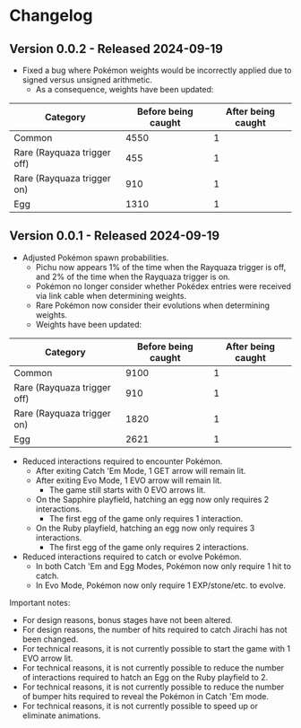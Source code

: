 # Changelog

## Version 0.0.2 - Released 2024-09-19

* Fixed a bug where Pokémon weights would be incorrectly applied due to signed versus unsigned arithmetic.
	* As a consequence, weights have been updated:

| Category | Before being caught | After being caught |
|---|---|---|
| Common | 4550 | 1 |
| Rare (Rayquaza trigger off) | 455 | 1 |
| Rare (Rayquaza trigger on) | 910 | 1 |
| Egg | 1310 | 1 |

## Version 0.0.1 - Released 2024-09-19

* Adjusted Pokémon spawn probabilities.
	* Pichu now appears 1% of the time when the Rayquaza trigger is off, and 2% of the time when the Rayquaza trigger is on.
	* Pokémon no longer consider whether Pokédex entries were received via link cable when determining weights.
	* Rare Pokémon now consider their evolutions when determining weights.
	* Weights have been updated:

| Category | Before being caught | After being caught |
|---|---|---|
| Common | 9100 | 1 |
| Rare (Rayquaza trigger off) | 910 | 1 |
| Rare (Rayquaza trigger on) | 1820 | 1 |
| Egg | 2621 | 1 |

* Reduced interactions required to encounter Pokémon.
	* After exiting Catch 'Em Mode, 1 GET arrow will remain lit.
	* After exiting Evo Mode, 1 EVO arrow will remain lit.
		* The game still starts with 0 EVO arrows lit.
	* On the Sapphire playfield, hatching an egg now only requires 2 interactions.
		* The first egg of the game only requires 1 interaction.
	* On the Ruby playfield, hatching an egg now only requires 3 interactions.
		* The first egg of the game only requires 2 interactions.
* Reduced interactions required to catch or evolve Pokémon.
	* In both Catch 'Em and Egg Modes, Pokémon now only require 1 hit to catch.
	* In Evo Mode, Pokémon now only require 1 EXP/stone/etc. to evolve.

Important notes:
* For design reasons, bonus stages have not been altered.
* For design reasons, the number of hits required to catch Jirachi has not been changed.
* For technical reasons, it is not currently possible to start the game with 1 EVO arrow lit.
* For technical reasons, it is not currently possible to reduce the number of interactions required to hatch an Egg on the Ruby playfield to 2.
* For technical reasons, it is not currently possible to reduce the number of bumper hits required to reveal the Pokémon in Catch 'Em mode.
* For technical reasons, it is not currently possible to speed up or eliminate animations.
